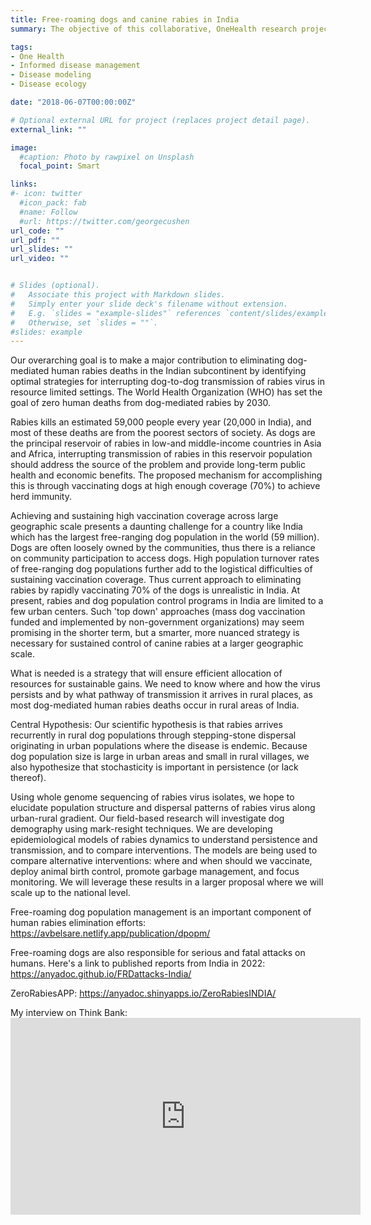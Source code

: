 ```yaml
---
title: Free-roaming dogs and canine rabies in India
summary: The objective of this collaborative, OneHealth research project is to use viral genome sequencing, dog demography and epidemiological modeling to better understand the mechanisms of persistence  and  dispersal of  canine  rabies, and find focused, efficient strategies for interrupting dog-to-dog transmission of rabies virus in resource-limited settings.

tags:
- One Health
- Informed disease management
- Disease modeling
- Disease ecology

date: "2018-06-07T00:00:00Z"

# Optional external URL for project (replaces project detail page).
external_link: ""

image:
  #caption: Photo by rawpixel on Unsplash
  focal_point: Smart

links:
#- icon: twitter
  #icon_pack: fab
  #name: Follow
  #url: https://twitter.com/georgecushen
url_code: ""
url_pdf: ""
url_slides: ""
url_video: ""


# Slides (optional).
#   Associate this project with Markdown slides.
#   Simply enter your slide deck's filename without extension.
#   E.g. `slides = "example-slides"` references `content/slides/example-slides.md`.
#   Otherwise, set `slides = ""`.
#slides: example
---
```

Our overarching goal is to make a major contribution to eliminating dog-mediated human rabies deaths in the Indian subcontinent by identifying optimal strategies for interrupting dog-to-dog transmission of rabies virus in resource limited settings. The  World  Health  Organization (WHO) has set  the  goal  of  zero  human  deaths  from  dog-mediated  rabies  by  2030. 

Rabies  kills  an  estimated  59,000  people every  year (20,000 in India), and most  of  these  deaths  are  from  the  poorest  sectors  of society. As dogs are the principal reservoir of rabies in  low-and  middle-income  countries in Asia and Africa, interrupting transmission of rabies in this reservoir population should address the source of the problem and provide long-term public health and economic benefits. The proposed  mechanism  for  accomplishing  this  is  through  vaccinating dogs at  high  enough  coverage  (70%)  to  achieve  herd  immunity.

Achieving and  sustaining  high  vaccination  coverage across  large  geographic  scale  presents a  daunting challenge for a country like India which has the largest  free-ranging  dog  population  in  the  world  (59 million). Dogs are often loosely owned by the communities, thus there is a reliance on community participation to access dogs. High population turnover rates of free-ranging dog populations further add to the logistical difficulties of sustaining vaccination coverage. Thus current approach  to  eliminating rabies  by  rapidly  vaccinating  70%  of  the dogs  is  unrealistic  in  India. At present, rabies and dog population control programs in India are limited to a few urban centers. Such 'top down' approaches (mass dog vaccination funded and implemented by non-government organizations) may seem promising in the shorter term, but a smarter, more  nuanced  strategy is  necessary for sustained control of canine rabies at a larger geographic scale.

What is needed is a strategy that will ensure  efficient allocation of resources for sustainable  gains. We need  to  know  where  and  how  the  virus  persists  and by  what  pathway  of  transmission  it  arrives in rural  places, as most dog-mediated  human rabies deaths occur in rural areas of India.

Central  Hypothesis:  Our  scientific  hypothesis  is  that  rabies  arrives  recurrently  in  rural  dog  populations  through  stepping-stone  dispersal  originating  in  urban  populations  where  the  disease  is endemic.  Because  dog  population  size  is  large  in urban  areas  and  small  in  rural  villages,  we  also  hypothesize  that  stochasticity  is important in  persistence  (or  lack  thereof).

Using whole genome sequencing of rabies virus isolates, we hope to elucidate  population  structure  and  dispersal  patterns  of  rabies  virus  along  urban-rural gradient. Our field-based research will investigate dog demography using mark-resight techniques. We are developing epidemiological models  of  rabies  dynamics to  understand  persistence  and  transmission,  and  to  compare  interventions. The  models are being used to compare  alternative  interventions: where  and  when  should we  vaccinate,  deploy  animal  birth  control,  promote  garbage  management,  and  focus  monitoring. We  will leverage  these  results  in  a  larger  proposal  where  we  will  scale up  to  the  national  level.

Free-roaming dog population management is an important component of human rabies elimination efforts: https://avbelsare.netlify.app/publication/dpopm/

Free-roaming dogs are also responsible for serious and fatal attacks on humans. Here's a link to published reports from India in 2022: https://anyadoc.github.io/FRDattacks-India/

ZeroRabiesAPP: https://anyadoc.shinyapps.io/ZeroRabiesINDIA/

My interview on Think Bank: <iframe width="560" height="315" src="https://www.youtube.com/embed/O1hjmpMtzJQ?si=EEpdCSuVVdHhpuhI" title="YouTube video player" frameborder="0" allow="accelerometer; autoplay; clipboard-write; encrypted-media; gyroscope; picture-in-picture; web-share" referrerpolicy="strict-origin-when-cross-origin" allowfullscreen></iframe>
